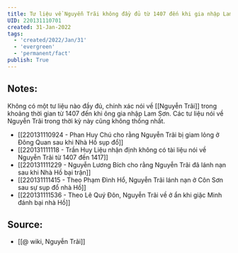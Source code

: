 ```yaml
---
title: Tư liệu về Nguyễn Trãi không đầy đủ từ 1407 đến khi gia nhập Lam Sơn
UID: 220131110701
created: 31-Jan-2022
tags:
  - 'created/2022/Jan/31'
  - 'evergreen'
  - 'permanent/fact'
publish: True
---
```

## Notes:
Không có một tư liệu nào đầy đủ, chính xác nói về [[Nguyễn Trãi]] trong khoảng thời gian từ 1407 đến khi ông gia nhập Lam Sơn. Các tư liệu nói về Nguyễn Trãi trong thời kỳ này cũng không thống nhất.

- [[220131110924 - Phan Huy Chú cho rằng Nguyễn Trãi bị giam lỏng ở Đông Quan sau khi Nhà Hồ sụp đổ]]
- [[220131111118 - Trần Huy Liệu nhận định không có tài liệu nói về Nguyễn Trãi từ 1407 đến 1417]]
- [[220131111229 - Nguyễn Lương Bích cho rằng Nguyễn Trãi đã lánh nạn sau khi Nhà Hồ bại trận]]
- [[220131111415 - Theo Phạm Đình Hổ, Nguyễn Trãi lánh nạn ở Côn Sơn sau sự sụp đổ nhà Hồ]]
- [[220131111536 - Theo Lê Quý Đôn, Nguyễn Trãi về ở ẩn khi giặc Minh đánh bại nhà Hồ]]

## Source:
- [[@ wiki, Nguyễn Trãi]]


